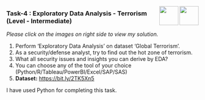 [<img align = right height = 50 width = 50 src = https://cdn4.iconfinder.com/data/icons/social-media-and-logos-11/32/Logo_Youtube-512.png>](https://youtu.be/h7e0Ek-gkhc)
[<img align = right height = 50 width = 50 src = https://cdn4.iconfinder.com/data/icons/project-management-4-2/65/161-512.png>](https://github.com/Mahmud-Buet15/Data-Science-and-Business-Analytics-projects/blob/main/Task%204-Exploratory%20Data%20Analysis%20-%20Terrorism/TSF%20Task%2004.ipynb)


### Task-4 : Exploratory Data Analysis - Terrorism (Level - Intermediate)
_Please click on the images on right side to view my solution._

1. Perform ‘Exploratory Data Analysis’ on dataset ‘Global Terrorism’.
2. As a security/defense analyst, try to find out the hot zone of terrorism.
3. What all security issues and insights you can derive by EDA?
4. You can choose any of the tool of your choice (Python/R/Tableau/PowerBI/Excel/SAP/SAS)
5. **Dataset:** https://bit.ly/2TK5Xn5


I have used Python for completing this task.
